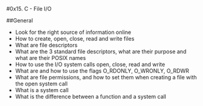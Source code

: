 #0x15. C - File I/O

##General
- Look for the right source of information online
- How to create, open, close, read and write files
- What are file descriptors
- What are the 3 standard file descriptors, what are their purpose and what are their POSIX names
- How to use the I/O system calls open, close, read and write
- What are and how to use the flags O_RDONLY, O_WRONLY, O_RDWR
- What are file permissions, and how to set them when creating a file with the open system call
- What is a system call
- What is the difference between a function and a system call
